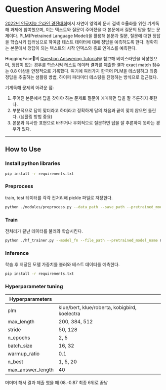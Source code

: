 
# Question Answering Model

[2022년 인공지능 온라인 경진대회](https://aichallenge.or.kr/competition/detail/1)에서 자연어 영역의 문서 검색 효율화를 위한 기계독해 과제에 참여했으며, 이는
텍스트와 질문이 주어졌을 때 본문에서 질문의 답을 찾는 문제이다. PLM(Pretrained Language Model)을 활용해 본문과 질문, 질문에 대한 정답을 학습시키 딥러닝으로 하여금 테스트 데이터에 대해 정답을 예측하도록 한다. 정확히는 본문에서 정답이 되는 텍스트의 시작 인덱스와 종료 인덱스를 예측한다.

HuggingFace🤗의 [Question Answering Tutorial](https://huggingface.co/docs/transformers/tasks/question_answering)을 참고해 베이스라인을 작성했으며, 정답이 없는 경우를 학습시켜 테스트 데이터 결과를 제출한 결과 exact match 점수는 0.8 이상을 안정적으로 기록했다. 여기에 여러가지 한국어 PLM을 테스팅하고 최종 정답을 추출하는 샘플링 방법, 하이퍼 파라미터 테스팅을 진행하는 방식으로 접근했다. 

기계독해 문제의 어려운 점:
1. 주어진 본문에서 답을 찾아야 하는 문제로 질문이 애매하면 답을 잘 추론하지 못한다. 
2. 부분적으로 답이 맞더라고 하더라고 정확하게 답의 처음과 끝이 맞지 않으면 틀린다. (샘플링 방법 중요)
3. 본문과 유사한 표현으로 바꾸거나 우회적으로 질문하면 답을 잘 추론하지 못하는 경우가 있다.

---

## How to Use

### Install python libraries

```bash
pip install -r requirements.txt
```

### Preprocess
train, test 테이터를 각각 전처리해 pickle 파일로 저장한다. 

```bash
python ./modules/preprocess.py --data_path --save_path --pretrained_model_name monologg/kobigbird-bert-base --max_length --stride
```

### Train
전처리가 끝난 데이터를 불러와 학습시킨다. 

```bash
python ./hf_trainer.py --model_fn --file_path --pretrained_model_name monologg/kobigbird-bert-base --n_epochs 2  --batch_size --n_best --max_answer_length
```

### Inference
학습 후 저장된 모델 가중치를 불러와 테스트 데이터를 예측한다. 

```bash
pip install -r requirements.txt
```

### Hyperparameter tuning
|Hyperparameters||
|-|-|
|plm|klue/bert, klue/roberta, kobigbird, koelectra|
|max_length|200, 384, 512|
|stride|50, 128|
|n_epochs|2, 5|
|batch_size|16, 32|
|warmup_ratio|0.1|
|n_best|1, 5, 20|
|max_answer_length|40|

머머머 해서 결과 제출 했을 때 08.-0.87 최종 6위로 끝남
